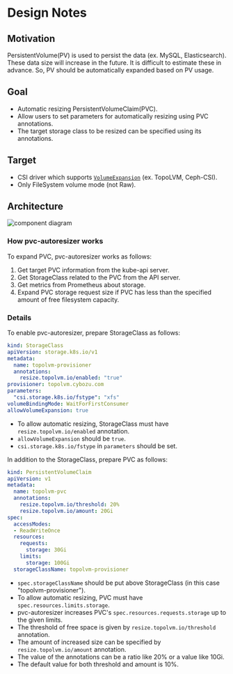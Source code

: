 # Design Notes


## Motivation

PersistentVolume(PV) is used to persist the data (ex. MySQL, Elasticsearch).
These data size will increase in the future.
It is difficult to estimate these in advance.
So, PV should be automatically expanded based on PV usage.

## Goal

- Automatic resizing PersistentVolumeClaim(PVC).
- Allow users to set parameters for automatically resizing using PVC annotations.
- The target storage class to be resized can be specified using its annotations.

## Target

- CSI driver which supports [`VolumeExpansion`](https://kubernetes.io/docs/concepts/storage/persistent-volumes/#csi-volume-expansion) (ex. TopoLVM, Ceph-CSI).
- Only FileSystem volume mode (not Raw).

## Architecture

![component diagram](http://www.plantuml.com/plantuml/svg/TP9DQyCm38Rl_XKYEwUmZrCOewMdNaQWqClOGKtKrCpvm9BRTQF_VNRgBDvXbnXBxoizYhnaGIkkDQhhQu9N__bM06yVRa-6v1tkZ6wEiZUEVBX6mJqomLPwYmt5x8MCwS_ggjIl00VDP4za0HcoLRc1spLB2aBePAaIx1f3C9ogKLoIPSr2dUnwurfQ6zIjzyKkgOLlZaZZXSopyAfc8Jel8TPV4QZShM4rnMQgnX9rYQsqVKjo9CS9TfAlMDTMJrEkjnkuNMS8bPI0t0tv2yHV2r10um-VjRfY5SP_pkl-tEKfRW7tYr4dQCFXoLab-LWqk0juMW1z3jZLm7515GvOQRdyjHWwY3UbR0LaZuiK2Fh3M4NICbd4z3sJuGiuerJ7mARcg6ymFPDYmZgD6rNypwWF8y4C7nOQn7cOJosfgrrhVW00)

### How pvc-autoresizer works

To expand PVC, pvc-autoresizer works as follows:

1. Get target PVC information from the kube-api server.
2. Get StorageClass related to the PVC from the API server.
3. Get metrics from Prometheus about storage.
4. Expand PVC storage request size if PVC has less than the specified amount of free filesystem capacity. 

### Details

To enable pvc-autoresizer, prepare StorageClass as follows:

```yaml
kind: StorageClass
apiVersion: storage.k8s.io/v1
metadata:
  name: topolvm-provisioner
  annotations:
    resize.topolvm.io/enabled: "true" 
provisioner: topolvm.cybozu.com
parameters:
  "csi.storage.k8s.io/fstype": "xfs"
volumeBindingMode: WaitForFirstConsumer
allowVolumeExpansion: true
```

- To allow automatic resizing, StorageClass must have `resize.topolvm.io/enabled` annotation. 
- `allowVolumeExpansion` should be `true`.
- `csi.storage.k8s.io/fstype` in `parameters` should be set.

In addition to the StorageClass, prepare PVC as follows:

```yaml
kind: PersistentVolumeClaim
apiVersion: v1
metadata:
  name: topolvm-pvc
  annotations:
    resize.topolvm.io/threshold: 20%
    resize.topolvm.io/amount: 20Gi
spec:
  accessModes:
  - ReadWriteOnce
  resources:
    requests:
      storage: 30Gi
    limits:
      storage: 100Gi
  storageClassName: topolvm-provisioner
```

- `spec.storageClassName` should be put above StorageClass (in this case "topolvm-provisioner").
- To allow automatic resizing, PVC must have `spec.resources.limits.storage`.
- pvc-autoresizer increases PVC's `spec.resources.requests.storage` up to the given limits.
- The threshold of free space is given by `resize.topolvm.io/threshold` annotation.
- The amount of increased size can be specified by `resize.topolvm.io/amount` annotation.
- The value of the annotations can be a ratio like 20% or a value like 10Gi.
- The default value for both threshold and amount is 10%.
